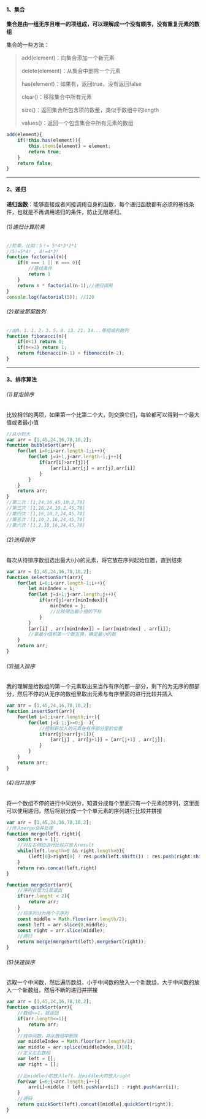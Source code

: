 #### 1、集合

**集合是由一组无序且唯一的项组成，可以理解成一个没有顺序，没有重复元素的数组**

集合的一些方法：

> add(element)：向集合添加一个新元素
>
> delete(element)：从集合中删除一个元素
>
> has(element)：如果有，返回true，没有返回false
>
> clear()：移除集合中所有元素
>
> size()：返回集合所包含项的数量，类似于数组中的length
>
> values()：返回一个包含集合中所有元素的数组

```js
add(element){
    if(!this.has(element)){
        this.items[element] = element;
        return true;
    }
    return false;
}
```

------

#### 2、递归

**递归函数**：能够直接或者间接调用自身的函数，每个递归函数都有必须的基线条件，也就是不再调用递归的条件，防止无限递归。

###### (1)递归计算阶乘

```js
//阶乘，比如：5！= 5*4*3*2*1
//5!=5*4! , 4!=4*3!
function factorial(n){
    if(n === 1 || n === 0){
        //基线条件
        return 1
    }
    return n * factorial(n-1);//递归调用
}
console.log(factorial(5)); //120
```

###### (2)斐波那契数列

```js
//由0，1，1，2，3，5，8，13，21，34...等组成的数列
function fibonacci(n){
    if(n<1) return 0;
    if(n<=2) return 1;
    return fibonacci(n-1) + fibonacci(n-2);
}
```

------

#### 3、排序算法

###### (1)冒泡排序

比较相邻的两项，如果第一个比第二个大，则交换它们，每轮都可以得到一个最大值或者最小值

```js
//从小到大
var arr = [1,45,24,16,78,10,2];
function bubbleSort(arr){
    for(let i=0;i<arr.length-1;i++){
        for(let j=i+1,j<arr.length-1;j++){
            if(arr[i]>arr[j]){
                [arr[i],arr[j] = arr[j],arr[i]]
            }
        }
    }
    return arr;
}
//第二次：[1,24,16,45,10,2,78]
//第三次：[1,16,24,10,2,45,78]
//第四次：[1,16,10,2,24,45,78]
//第五次：[1,10,2,16,24,45,78]
//第六次：[1,2,10,16,24,45,78]
```

###### (2)选择排序

每次从待排序数组选出最大(小)的元素，将它放在序列起始位置，直到结束

```js
var arr = [1,45,24,16,78,10,2];
function selectionSort(arr){
    for(let i=0;i<arr.length-1;i++){
        let minIndex = i;
        for(let j=i+1;j<arr.length;j++){
            if(arr[j]<arr[minIndex]){
                minIndex = j;
                //比较得出最小值的下标
            }
        }
        [arr[i] , arr[minIndex]] = [arr[minIndex] , arr[i]];
        //拿最小值和第一个数互换，确定最小的数
    }
    return arr;
}
```

###### (3)插入排序

我的理解是给数组的第一个元素取出来当作有序的那一部分，剩下的为无序的那部分，然后不停的从无序的数组里取出元素与有序里面的进行比较并插入

```js
var arr = [1,45,24,16,78,10,2];
function insertSort(arr){
    for(let i=1;i<arr.length;i++){
        for(let j=i-1;j>=0;j--){
            //控制新加入的元素在有序部分里的位置
            if(arr[j]>arr[j+1]){
                [arr[j] , arr[j+1]] = [arr[j+1] , arr[j]];
            }
        }
    }
    return arr;
}
```

###### (4)归并排序

将一个数组不停的进行中间划分，知道分成每个里面只有一个元素的序列，这里面可以使用递归，然后将划分成一个个单元素的序列进行比较并拼接

```js
var arr = [1,45,24,16,78,10,2];
//传入merge合并处理
function merge(left,right){
    const res = [];
    //对左右两边进行比较并放入result
    while(left.length>0 && right.length>0){
        (left[0]>right[0] ? res.push(left.shift()) : res.push(right.shift()));
    }
    return res.concat(left,right)
}

function mergeSort(arr){
    //序列长度为1是退出
    if(arr.lenght < 2){
        return arr;
    }
    //将序列分为两个子序列
    const middle = Math.floor(arr.length/2);
    const left = arr.slice(0,middle);
    const right = arr.slice(middle);
    //递归
    return merge(mergeSort(left),mergeSort(right));
}
```

###### (5)快速排序

选取一个中间数，然后遍历数组，小于中间数的放入一个新数组，大于中间数的放入一个新数组，然后不断的递归并拼接

```js
var arr = [1,45,24,16,78,10,2];
function quickSort(arr){
    //数组<=1，就返回
    if(arr.length<=1){
        return arr;
    }
    //找中间数，并从数组中删除
    var middleIndex = Math.floor(arr.length/2);
    var middle = arr.splice(middleIndex,1)[0];
    //定义左右数组
    var left = [];
    var right = [];
    
    //比middle小的放入left，比middle大的放入right
    for(var i=0;i<arr.length;i++){
        arr[i]<middle ? left.push(arr[i]) : right.push(arr[i]);
    }
    //递归
    return quickSort(left).concat([middle],quickSort(right));
}
```

